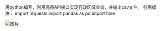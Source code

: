 用python编写，利用高德API接口实现行政区域查询，并输出csv文件。
引用模块：
import requests
import pandas as pd
import time

![图片](https://user-images.githubusercontent.com/78460796/126033560-ad387dfe-951d-42a2-85d1-7e6b645c1cbd.png)
